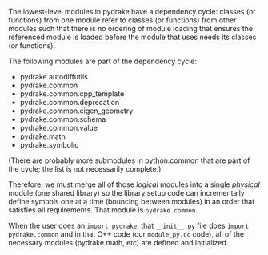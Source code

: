 
The lowest-level modules in pydrake have a dependency cycle: classes (or
functions) from one module refer to classes (or functions) from other modules
such that there is no ordering of module loading that ensures the referenced
module is loaded before the module that uses needs its classes (or functions).

The following modules are part of the dependency cycle:
- pydrake.autodiffutils
- pydrake.common
- pydrake.common.cpp_template
- pydrake.common.deprecation
- pydrake.common.eigen_geometry
- pydrake.common.schema
- pydrake.common.value
- pydrake.math
- pydrake.symbolic

(There are probably more submodules in python.common that are part of the cycle;
the list is not necessarily complete.)

Therefore, we must merge all of those *logical* modules into a single *physical*
module (one shared library) so the library setup code can incrementally define
symbols one at a time (bouncing between modules) in an order that satisfies all
requirements. That module is `pydrake.common`.

When the user does an `import pydrake`, that `__init__.py` file does `import
pydrake.common` and in that C++ code (our `module_py.cc` code), all of the
necessary modules (pydrake.math, etc) are defined and initialized.
